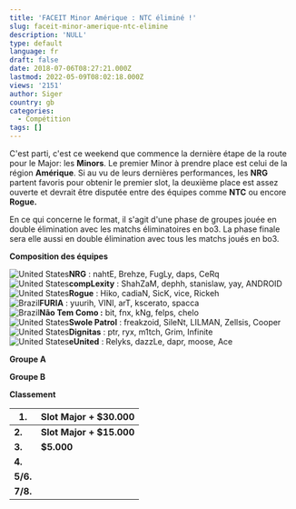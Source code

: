 ```yaml
---
title: 'FACEIT Minor Amérique : NTC éliminé !'
slug: faceit-minor-amerique-ntc-elimine
description: 'NULL'
type: default
language: fr
draft: false
date: 2018-07-06T08:27:21.000Z
lastmod: 2022-05-09T08:02:18.000Z
views: '2151'
author: Siger
country: gb
categories:
  - Compétition
tags: []
---
```

C'est parti, c'est ce weekend que commence la dernière étape de la route pour le Major: les **Minors**. Le premier Minor à prendre place est celui de la région **Amérique**. Si au vu de leurs dernières performances, les **NRG** partent favoris pour obtenir le premier slot, la deuxième place est assez ouverte et devrait être disputée entre des équipes comme **NTC** ou encore **Rogue.**  
  
En ce qui concerne le format, il s'agit d'une phase de groupes jouée en double élimination avec les matchs éliminatoires en bo3\. La phase finale sera elle aussi en double élimination avec tous les matchs joués en bo3.  
  
**Composition des équipes**

![United States](/images/countries/us.svg)⁠**NRG** : nahtE, Brehze, FugLy, daps, CeRq  
![United States](/images/countries/us.svg)⁠**compLexity** : ShahZaM, dephh, stanislaw, yay, ANDROID  
![United States](/images/countries/us.svg)⁠**Rogue** : Hiko, cadiaN, SicK, vice, Rickeh  
![Brazil](/images/countries/br.svg)⁠⁠**FURIA** : yuurih, VINI, arT, kscerato, spacca  
![Brazil](/images/countries/br.svg)⁠⁠**Não Tem Como :**  bit, fnx, kNg, felps, chelo  
![United States](/images/countries/us.svg)⁠**Swole Patrol** : freakzoid, SileNt, LILMAN, Zellsis, Cooper  
![United States](/images/countries/us.svg)**⁠Dignitas** : ptr, ryx, m1tch, Grim, Infinite  
![United States](/images/countries/us.svg)⁠**eUnited** : Relyks, dazzLe, dapr, moose, Ace

**Groupe A**

**Groupe B**

**Classement**

| **1.**   | **Slot Major + $30.000** |
| -------- | ------------------------ |
| **2.**   | **Slot Major + $15.000** |
| **3.**   | **$5.000**               |
| **4.**   |                          |
| **5/6.** |                          |
| **7/8.** |                          |
